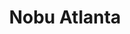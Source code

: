 ---
layout: place
title: "Nobu Atlanta"
permalink: /georgia/atlanta/nobu-atlanta.html
stateAbbr: GA
stateName: Georgia
cityName: Atlanta
seo:
  name: "Nobu Atlanta"
  type: Restaurant
  links: https://www.noburestaurants.com/atlanta/reservations/
description: "Nobu Atlanta serves delicious sushi in Atlanta, Georgia. Try fresh Japanese dishes for a great dining experience. Available for takeout, delivery, lunch, and dinner."
place_id: ChIJB6y-jFAP9YgRKx_83w2FA4U
photos:
  - name: >-
      places/ChIJB6y-jFAP9YgRKx_83w2FA4U/photos/AeeoHcKssmB8oxi1sjK0WLTjxF2Jy_hrSWUnP5AuXk6SC0fVaWrLYqwVYhB528wnvc8zZ3lmGiv5e4ZBidYvvNNFlUA_LB8vONsMv1TbR2fmi0UWSsIx_0tR4ItYTj2j37nI3DdpaahjGzdH9ydlpgvxUfHC4rBCYSShk80zQU6DXAAoHaRdv4xT9ua5LyJqiDs7eeSFZmD0rEVzapq_N8G75q1r_rz2zBvhkRRKZgB7n1KXTEvGLqe1er-LfbS_ioSA4EP1vTy2t-D5UivNB5EBcmvKODnYVm45uj25po9HRGFB5Q
    widthPx: 2048
    heightPx: 1152
    authorAttributions:
      - displayName: Nobu Atlanta
        uri: https://maps.google.com/maps/contrib/117128147068850390405
        photoUri: >-
          https://lh3.googleusercontent.com/a-/ALV-UjVOsTU_COTVwDc3CVCxJgmA_vFmWYUdRsJ8wVxBOJbSFcDQi14=s100-p-k-no-mo
    flagContentUri: >-
      https://www.google.com/local/imagery/report/?cb_client=maps_api_places.places_api&image_key=!1e10!2sAF1QipOvxR4eFlB2waLqrl3NMUeKAWc1rXiUSYqyGut5&hl=en-US
    googleMapsUri: >-
      https://www.google.com/maps/place//data=!3m4!1e2!3m2!1sAF1QipOvxR4eFlB2waLqrl3NMUeKAWc1rXiUSYqyGut5!2e10!4m2!3m1!1s0x88f50f508cbeac07:0x8503850ddffc1f2b
  - name: >-
      places/ChIJB6y-jFAP9YgRKx_83w2FA4U/photos/AeeoHcLkGbHkaByN0B60rlxP_XWBdyoa7BDrJaH1fg8SM-R_TknhR9g2puprLZ4VsxsJdllgiOczzQdg9s96cyTgr0Hpl5i-E2wM3h-jh1nJlH2tTZN2A4fMRe66dQCrYSX7R7z6TU5PNueHVHNeB5sroqR5YvegBGV2PW_QNmahON1hpt0KMqy2FNAlJ0Vbv1XnjFVFLQE7sah2iLmrXr4FCaOM9jIxc7fo7hB_GsBnefx8zesZz8loM13CZj-cdNhC5IPWTDIjdA0qzYGMf2_EW6rhURh8pHZ4-uJPXd50JOWCJQ
    widthPx: 3024
    heightPx: 4032
    authorAttributions:
      - displayName: Nobu Atlanta
        uri: https://maps.google.com/maps/contrib/117128147068850390405
        photoUri: >-
          https://lh3.googleusercontent.com/a-/ALV-UjVOsTU_COTVwDc3CVCxJgmA_vFmWYUdRsJ8wVxBOJbSFcDQi14=s100-p-k-no-mo
    flagContentUri: >-
      https://www.google.com/local/imagery/report/?cb_client=maps_api_places.places_api&image_key=!1e10!2sAF1QipMcUdcJvBl3WgSjh58pez-FeHGz8kFZMRfdNax7&hl=en-US
    googleMapsUri: >-
      https://www.google.com/maps/place//data=!3m4!1e2!3m2!1sAF1QipMcUdcJvBl3WgSjh58pez-FeHGz8kFZMRfdNax7!2e10!4m2!3m1!1s0x88f50f508cbeac07:0x8503850ddffc1f2b
  - name: >-
      places/ChIJB6y-jFAP9YgRKx_83w2FA4U/photos/AeeoHcLiTuHKTcXgoOI1Yfu1A59kCKwCZ4u0dWHoz5rrK3mAMa3FTGiXEvsyrW6u4LiLWbdKOETAlC7z1zXREU-1OwiOyUlKGJBY-6wno7TPh2si-RSv4wUpGbvuJDQ5anmr8XJBv3N-ntlzbPJ1DVPXdL5CeB12t1Tn1LiFJSZDR5wLGMNknXNaqMq5pUu9PNgXmoRbCMgeIKDnZWMwhsUbXfkkrgV06dDBZeOid_e2-I88koDpc9u_PbHdLlp6ezjngZLpPSEaTVLcYvaPCq2UlwO2srwmBx5Fbpn4GdMhXgDBjt9ftn6rCp4n9xl6a0PjMPjpF0HbKLCgSPmJ9e3ABX_H5FvGqgNbKSXwvPHs2mjEdPjT2XftR0EKkfGJilR7-V1Y4FtBLWzqEmle2wxt4i096v5frc2XzYRE2J6SfGhusA
    widthPx: 3591
    heightPx: 2536
    authorAttributions:
      - displayName: Jason
        uri: https://maps.google.com/maps/contrib/112326037747277359530
        photoUri: >-
          https://lh3.googleusercontent.com/a-/ALV-UjVPs4cdCl3A7b8RPqWMB5aNmhjESAUF57KbnEgkOs0rJIyxgQ2S6A=s100-p-k-no-mo
    flagContentUri: >-
      https://www.google.com/local/imagery/report/?cb_client=maps_api_places.places_api&image_key=!1e10!2sCIHM0ogKEICAgMDwh_nCLg&hl=en-US
    googleMapsUri: >-
      https://www.google.com/maps/place//data=!3m4!1e2!3m2!1sCIHM0ogKEICAgMDwh_nCLg!2e10!4m2!3m1!1s0x88f50f508cbeac07:0x8503850ddffc1f2b
  - name: >-
      places/ChIJB6y-jFAP9YgRKx_83w2FA4U/photos/AeeoHcIvM4C7h7O79q-sN1A2Vyz5zXX5wvMt30MYvi9tDFfaJm0qms6w8HLHi14Xj87HrWxelHUGn3TDIycHMVrpz23d9iZR_11D3_OyjbCu6MfL1uC-ZCUvOhOUQ_sPTFHBiiW6Hf6DIeMxvPkCRZtdyE6l8rynnyerubg9g-h4a8LpDq-Xgp-hPH8qjSjhsQ4bSr65wQnTyBVPUNF74mc541ee6K_ocQcoOBhjrZiqDTXiSuO0CZ1lFTgPrwAQ_DFqxQBlk1i47o2mS_ZcECS1x-E9sEewegX9iJOVd4eZmIFbkGg3uHV_1TJg3-c0ynucTypBYYo_4EV-7Pk2nm1pqjSwMQQJn09x3U6TdG5BUusAgwimESna8I-jG7rsLY8pb5GHIY5UgRnHYRukNgUWq6iJE_fqXHG1r_HVtJb0lQRaRw
    widthPx: 4000
    heightPx: 3000
    authorAttributions:
      - displayName: Leonard L.
        uri: https://maps.google.com/maps/contrib/103326633582133612055
        photoUri: >-
          https://lh3.googleusercontent.com/a-/ALV-UjWThomOPw5IMPIL3CHzyNGciNTKrqFBfNDYNCxsPanKXmFfa_XI=s100-p-k-no-mo
    flagContentUri: >-
      https://www.google.com/local/imagery/report/?cb_client=maps_api_places.places_api&image_key=!1e10!2sCIHM0ogKEICAgIDXpL7OOg&hl=en-US
    googleMapsUri: >-
      https://www.google.com/maps/place//data=!3m4!1e2!3m2!1sCIHM0ogKEICAgIDXpL7OOg!2e10!4m2!3m1!1s0x88f50f508cbeac07:0x8503850ddffc1f2b
  - name: >-
      places/ChIJB6y-jFAP9YgRKx_83w2FA4U/photos/AeeoHcIzT-949RK1Net-9cLvun2DnmKTBXeNa4aP2NevnL_dWkWCFJY-XWM05YTMkafUo928KFtGFbpYKsgwfer2Iyv9TnM5rTj6k8ooERccoa2jvNbVN62AaaXdhKcbV6z7-4a1pMtRuy24B52D3bUszMv6x7JXV8a6Dv-R6l0kfOZW-1UGfmOjtskj-1dtB3z7sxauKOhSrHywYYCPLZu7r5K6HUsZjctmuOVTMCfNTbsE_69Fpsc6Za_Ugo-iIoQR9KTIpEcNK_VlRTCp_wjOHAkMOPQGrFmqTB9BHqleEGarX7KNnwJZ6l9kfb9frT-AJmBsSbIWp0bUph0k22BsFj9VuaepBplzAqjxhecru7V-UsIxM7_VJ-XA-nJe0sb9RqpUPCHBq-UlhKPkQdXpUpnt7cK-HrxsFc00zjjxEJiuQXM
    widthPx: 3024
    heightPx: 4032
    authorAttributions:
      - displayName: Monique Boea
        uri: https://maps.google.com/maps/contrib/101681422307984587863
        photoUri: >-
          https://lh3.googleusercontent.com/a-/ALV-UjUm4aj2zJfW3r9S2WcRFcHr8t7wqJWizu9WTx7Jb_UJqOYIm0d1=s100-p-k-no-mo
    flagContentUri: >-
      https://www.google.com/local/imagery/report/?cb_client=maps_api_places.places_api&image_key=!1e10!2sCIHM0ogKEICAgMDAlerHjgE&hl=en-US
    googleMapsUri: >-
      https://www.google.com/maps/place//data=!3m4!1e2!3m2!1sCIHM0ogKEICAgMDAlerHjgE!2e10!4m2!3m1!1s0x88f50f508cbeac07:0x8503850ddffc1f2b
  - name: >-
      places/ChIJB6y-jFAP9YgRKx_83w2FA4U/photos/AeeoHcI2ykROR-xG3JUd7Wl6qMtosFyPzG15p7zEF5VBH-uY5E9YgkgW4QjE1Pesuat5TSB0H7whh6eqVyFUsbZLC5_0HMeMILcx0fwblDBvF3ACnI9uzc20k9Fa5JVkITk-Q5V9aBQ1LWNB8u396GT5MKufyhSXq85c1qTAj7ei6RfHQK0k3edFhLmQWvuNyjhnGc6wyJuEFjCsHNrQxo9CbM9P8Mcd-bquA_ZMpuFY0hU59CdkkwGKedkRKrIbWHjudrTQYQMHWtKpCyoXN-4LluEFRyqHD1sh4pGbitnLShwPrqBOtu9VFQdBTtBri8QdyVcpEX8Iy7drRdZ-894lIWgbzc5o9fkcjru553YvZiOOdiYrBbi1DL6uSvxaI5NSBIBKVpabdJe5Rx3PoK_I_cAz20hXPbgTLYGauVhJfU3sSCYO
    widthPx: 4032
    heightPx: 2268
    authorAttributions:
      - displayName: Donnyelle Smith
        uri: https://maps.google.com/maps/contrib/115990625721246269842
        photoUri: >-
          https://lh3.googleusercontent.com/a-/ALV-UjX3c17aSQSZCJBA-S7Pm2m9ABjHYqrG9QeDVRWlc6hG7Xvd3OX4hA=s100-p-k-no-mo
    flagContentUri: >-
      https://www.google.com/local/imagery/report/?cb_client=maps_api_places.places_api&image_key=!1e10!2sCIHM0ogKEICAgIDd3oCA4AE&hl=en-US
    googleMapsUri: >-
      https://www.google.com/maps/place//data=!3m4!1e2!3m2!1sCIHM0ogKEICAgIDd3oCA4AE!2e10!4m2!3m1!1s0x88f50f508cbeac07:0x8503850ddffc1f2b
  - name: >-
      places/ChIJB6y-jFAP9YgRKx_83w2FA4U/photos/AeeoHcKj4dpI7ylpgP5D8C0HYR9R_2m5dZzaaFJjQkfzl-js1HzQqildPRs3Hn-PbxGlVNCmD0NRRPo8CWgn8ir2nDOoZJJA1dTIbmu2F4548gad4oYn8xUI-OtH2olCmm09MQknS5zdUa5qMpCr5QNZvLRcfsp4RdXbRFZbaKJb5V4m-1qCxx3quM69abB9icXaDYuQHGQm3xtV7Y_J_bT33Q5U88UG1xMVLn9gMYc12cC2-xnP-L65DgMsM6fXooUU8aZKulelBjn6I_a9AVUo9eUpjlPLmL0jadJXjcSMD3azI6rXjCMo5jaozeyLYrfYx3GeMXtg8DiolseteAOsYzNkEazVtCtrjlabZ58EMgXmLXtdyB3ahipJjEEV8AapO5RiyX6FYKjZsGlWZ6zsZpiARiwc6rOkDMAGThYD-6ulHU7B
    widthPx: 4000
    heightPx: 3000
    authorAttributions:
      - displayName: Anand Nagaraj
        uri: https://maps.google.com/maps/contrib/112322872854242760574
        photoUri: >-
          https://lh3.googleusercontent.com/a-/ALV-UjUSrqciZYXSiLXONMcjsfUPgq4DyJzYvioeB-yHt4HbSIV3vvF9UQ=s100-p-k-no-mo
    flagContentUri: >-
      https://www.google.com/local/imagery/report/?cb_client=maps_api_places.places_api&image_key=!1e10!2sCIHM0ogKEICAgICrjc30rgE&hl=en-US
    googleMapsUri: >-
      https://www.google.com/maps/place//data=!3m4!1e2!3m2!1sCIHM0ogKEICAgICrjc30rgE!2e10!4m2!3m1!1s0x88f50f508cbeac07:0x8503850ddffc1f2b
  - name: >-
      places/ChIJB6y-jFAP9YgRKx_83w2FA4U/photos/AeeoHcKwTvkajKNNw1zSfupH1qFhTRaR7i997K0BDm-e2S8WKbPeXo9PmwKkkVTLGT6Ml8SMrUQmcNKOah2kJdkkqdfbOQ3Qw187KGFnENH0I1DWr7rWl4iMBysyu8H6_hos4fZv5jktLfKUOnqp9Rsc5NdxLIx2f8gfuD7trGfYCQa1NtAh_nkd9x5-FCeUA1Uli9bR8sD-o-lC3EHG1_HvMAijye9IdBiFCm0pyFLUMZ0H6jv9UDjioW279Pnv24PKS6UKP9d-fhv85bHwrtR1y3BMjVofSLA94pK7GcrVO9dkLojCeVxfs3M3UaEaI39G3QiciQnBNajdwvtkOgZASkcPnd4uTQeVoPdpvPYkIMfF2-A3LN0b1jjD93pd14btu44WUvZuBoWTbMu-9XM45Ljf6XqrghGRyKypOPD0YUSK4A
    widthPx: 4000
    heightPx: 3000
    authorAttributions:
      - displayName: JC C
        uri: https://maps.google.com/maps/contrib/103591576631098171781
        photoUri: >-
          https://lh3.googleusercontent.com/a-/ALV-UjWutKsEyeP_S84mvVxnQHL4lU20QCvt8nCJndmi5Ycw3wWNWG8I=s100-p-k-no-mo
    flagContentUri: >-
      https://www.google.com/local/imagery/report/?cb_client=maps_api_places.places_api&image_key=!1e10!2sCIHM0ogKEICAgIDbidGcSA&hl=en-US
    googleMapsUri: >-
      https://www.google.com/maps/place//data=!3m4!1e2!3m2!1sCIHM0ogKEICAgIDbidGcSA!2e10!4m2!3m1!1s0x88f50f508cbeac07:0x8503850ddffc1f2b
  - name: >-
      places/ChIJB6y-jFAP9YgRKx_83w2FA4U/photos/AeeoHcKEeUWyo1y_BvJnCD09KwRDwIZTIh92y3Twz9prcxbtp0pJp1XSigV9XCngZDWR5tGtEyxVmrM8zSkByvzJH2_DEAiJs8Wqk9tdpK0jBGkdGR4b46Oar0yspP_SxZv7FYDLV2Jo23J5vI1p2Tj1QUld1MP-cxnbU6HP4moEAeEEUzo93VHvau4qVnoJcxfOFjcQCV2gxH1naVzjoNAg7mHAT8q-eJC9vm_GqGeZZns9Pw59jENnXy1wUgnpd4R-UQharhKmyZJdvZ2aNq1h98sCsKo7jOQAPrlwyprGn71qQY_hNOu6y6yXI321-aen1tRsfB6obM363vxhNH6l-chVSmdTnSM-b34Qn9KCUe88et0mfbPiUVXr4b9K_iYUo1sovUwcK8kdWNL5nhJeIV-89e5H4yIa4jEZrxZuqdHzuQ
    widthPx: 3600
    heightPx: 4800
    authorAttributions:
      - displayName: Samantha Petts
        uri: https://maps.google.com/maps/contrib/113342138976883208271
        photoUri: >-
          https://lh3.googleusercontent.com/a-/ALV-UjVukOkGCIuw-CFsazmDA-EtzwBBhL2ZXD7manC-7RgCeKLbOF4=s100-p-k-no-mo
    flagContentUri: >-
      https://www.google.com/local/imagery/report/?cb_client=maps_api_places.places_api&image_key=!1e10!2sCIHM0ogKEICAgMDA9_iTHw&hl=en-US
    googleMapsUri: >-
      https://www.google.com/maps/place//data=!3m4!1e2!3m2!1sCIHM0ogKEICAgMDA9_iTHw!2e10!4m2!3m1!1s0x88f50f508cbeac07:0x8503850ddffc1f2b
  - name: >-
      places/ChIJB6y-jFAP9YgRKx_83w2FA4U/photos/AeeoHcIjc3J-wtD_3VHxssJXTOy72ZDWfRZ2cpIBXaOEWhMpvgEj3l5HCreHIeH4Rq9jb6tmfbJitLPWn8mbPC_rUy7NFlZVT_qZ4DVLSEW33XKBRL5tKRQXXbKNuZ5xIKWs6Dj3FK-6UPdp5g1XckxWb2qQt-VXb6C5fEdlr922o6-cDqKLdePh04Bl3WmJkVgywItMP-giLPdu-a3mNwqNeM6uZXsTVsMgNbTjFkY2W29Fve9d7qMn0lGWDtLMQCfLKMviND5vwpnO_jlf4TytWGaGwlemVgHWOUDV-ThkBhSAM3QY7F6x6xO_73nRJXJEuFVZPd2wEsfANWyyUxcwzh1HvntVsvFkyxRBRTXhEK6Lu72iSpGBH6EW1o_p1cTM0cr1i9ckcELwCggTMdMCEzMzCrmJorQVC-x6bjvot8ChwA
    widthPx: 4000
    heightPx: 3000
    authorAttributions:
      - displayName: Anand Nagaraj
        uri: https://maps.google.com/maps/contrib/112322872854242760574
        photoUri: >-
          https://lh3.googleusercontent.com/a-/ALV-UjUSrqciZYXSiLXONMcjsfUPgq4DyJzYvioeB-yHt4HbSIV3vvF9UQ=s100-p-k-no-mo
    flagContentUri: >-
      https://www.google.com/local/imagery/report/?cb_client=maps_api_places.places_api&image_key=!1e10!2sCIHM0ogKEICAgICrjc2wJg&hl=en-US
    googleMapsUri: >-
      https://www.google.com/maps/place//data=!3m4!1e2!3m2!1sCIHM0ogKEICAgICrjc2wJg!2e10!4m2!3m1!1s0x88f50f508cbeac07:0x8503850ddffc1f2b
address: 3520 Peachtree Rd NE, Atlanta, GA 30326, USA
street: 3520 Peachtree Rd NE
city: Atlanta
state: GA
zip: '30326'
country: USA
neighborhood: Buckhead
latitude: '33.854200'
longitude: '-84.363313'
accessibility_options:
  wheelchairAccessibleParking: true
  wheelchairAccessibleEntrance: true
  wheelchairAccessibleRestroom: true
  wheelchairAccessibleSeating: true
business_status: OPERATIONAL
name: Nobu Atlanta
google_maps_links:
  directionsUri: >-
    https://www.google.com/maps/dir//''/data=!4m7!4m6!1m1!4e2!1m2!1m1!1s0x88f50f508cbeac07:0x8503850ddffc1f2b!3e0
  placeUri: https://maps.google.com/?cid=9584650726613458731
  writeAReviewUri: >-
    https://www.google.com/maps/place//data=!4m3!3m2!1s0x88f50f508cbeac07:0x8503850ddffc1f2b!12e1
  reviewsUri: >-
    https://www.google.com/maps/place//data=!4m4!3m3!1s0x88f50f508cbeac07:0x8503850ddffc1f2b!9m1!1b1
  photosUri: >-
    https://www.google.com/maps/place//data=!4m3!3m2!1s0x88f50f508cbeac07:0x8503850ddffc1f2b!10e5
primary_type: Restaurant
opening_hours:
  regular: null
  current: null
secondary_opening_hours:
  regular:
    weekdayDescriptions: null
    type: null
  current:
    weekdayDescriptions: null
    type: null
phone: (470) 945-8800
price_level: PRICE_LEVEL_VERY_EXPENSIVE
price_range: $100 &ndash; & up
rating: '3.9'
rating_count: 0
website: https://www.noburestaurants.com/atlanta/reservations/
reviews:
  - name: >-
      places/ChIJB6y-jFAP9YgRKx_83w2FA4U/reviews/ChZDSUhNMG9nS0VJQ0FnTURBOV9pVEx3EAE
    relativePublishTimeDescription: 2 months ago
    rating: 5
    text:
      text: >-
        Came for a birthday. Food was unique and tasteful. We started off with
        great service from Christian. My partner thought it was odd Christian
        left in the middle of our dinner. Although our new server was a young
        lady that did not disappoint. The manager made us feel special with a
        birthday desert. Nice touch!
      languageCode: en
    originalText:
      text: >-
        Came for a birthday. Food was unique and tasteful. We started off with
        great service from Christian. My partner thought it was odd Christian
        left in the middle of our dinner. Although our new server was a young
        lady that did not disappoint. The manager made us feel special with a
        birthday desert. Nice touch!
      languageCode: en
    authorAttribution:
      displayName: Samantha Petts
      uri: https://www.google.com/maps/contrib/113342138976883208271/reviews
      photoUri: >-
        https://lh3.googleusercontent.com/a-/ALV-UjVukOkGCIuw-CFsazmDA-EtzwBBhL2ZXD7manC-7RgCeKLbOF4=s128-c0x00000000-cc-rp-mo-ba2
    publishTime: '2025-02-12T15:13:59.162044Z'
    flagContentUri: >-
      https://www.google.com/local/review/rap/report?postId=ChZDSUhNMG9nS0VJQ0FnTURBOV9pVEx3EAE&d=17924085&t=1
    googleMapsUri: >-
      https://www.google.com/maps/reviews/data=!4m6!14m5!1m4!2m3!1sChZDSUhNMG9nS0VJQ0FnTURBOV9pVEx3EAE!2m1!1s0x88f50f508cbeac07:0x8503850ddffc1f2b
  - name: >-
      places/ChIJB6y-jFAP9YgRKx_83w2FA4U/reviews/ChdDSUhNMG9nS0VJQ0FnTUR3aF9uQzlnRRAB
    relativePublishTimeDescription: 2 weeks ago
    rating: 4
    text:
      text: >-
        Unlike the Nobu in LA, this Nobu does not offer a shared omakase
        experience. You have to order the omakase per person. Got the tuna tacos
        to start and then our omakase dinner. The dishes were hit or miss. Liked
        the lobster fry and some of the appetizers. Did not like how the scallop
        or steak was flavored. Service was alright, kind of a miss for me. I
        personally don’t think omakase is worth it at this location over
        ordering your own specific entrees.
      languageCode: en
    originalText:
      text: >-
        Unlike the Nobu in LA, this Nobu does not offer a shared omakase
        experience. You have to order the omakase per person. Got the tuna tacos
        to start and then our omakase dinner. The dishes were hit or miss. Liked
        the lobster fry and some of the appetizers. Did not like how the scallop
        or steak was flavored. Service was alright, kind of a miss for me. I
        personally don’t think omakase is worth it at this location over
        ordering your own specific entrees.
      languageCode: en
    authorAttribution:
      displayName: Jason
      uri: https://www.google.com/maps/contrib/112326037747277359530/reviews
      photoUri: >-
        https://lh3.googleusercontent.com/a-/ALV-UjVPs4cdCl3A7b8RPqWMB5aNmhjESAUF57KbnEgkOs0rJIyxgQ2S6A=s128-c0x00000000-cc-rp-mo-ba3
    publishTime: '2025-03-28T16:05:27.736076Z'
    flagContentUri: >-
      https://www.google.com/local/review/rap/report?postId=ChdDSUhNMG9nS0VJQ0FnTUR3aF9uQzlnRRAB&d=17924085&t=1
    googleMapsUri: >-
      https://www.google.com/maps/reviews/data=!4m6!14m5!1m4!2m3!1sChdDSUhNMG9nS0VJQ0FnTUR3aF9uQzlnRRAB!2m1!1s0x88f50f508cbeac07:0x8503850ddffc1f2b
  - name: >-
      places/ChIJB6y-jFAP9YgRKx_83w2FA4U/reviews/ChdDSUhNMG9nS0VJQ0FnTUNneTRETl93RRAB
    relativePublishTimeDescription: a month ago
    rating: 4
    text:
      text: >-
        We had reservations. They sat us at a dark corner table away from the
        main area. We asked to be moved to a better lit table since the
        restaurant was not busy. They did so. We ordered some appetizers, the
        hot stone wagyu and some sushi. It was all delicious! The wagyu was
        scrumptious. Service and ambience could be better but food is on point.
      languageCode: en
    originalText:
      text: >-
        We had reservations. They sat us at a dark corner table away from the
        main area. We asked to be moved to a better lit table since the
        restaurant was not busy. They did so. We ordered some appetizers, the
        hot stone wagyu and some sushi. It was all delicious! The wagyu was
        scrumptious. Service and ambience could be better but food is on point.
      languageCode: en
    authorAttribution:
      displayName: Priscila Penzenik
      uri: https://www.google.com/maps/contrib/105723198147554343678/reviews
      photoUri: >-
        https://lh3.googleusercontent.com/a-/ALV-UjXCVHD-THQ_xYG1IzmDndz3fyMda9vI5kGvZN_VElmhOd1-SEVN9A=s128-c0x00000000-cc-rp-mo-ba2
    publishTime: '2025-02-20T20:12:54.255120Z'
    flagContentUri: >-
      https://www.google.com/local/review/rap/report?postId=ChdDSUhNMG9nS0VJQ0FnTUNneTRETl93RRAB&d=17924085&t=1
    googleMapsUri: >-
      https://www.google.com/maps/reviews/data=!4m6!14m5!1m4!2m3!1sChdDSUhNMG9nS0VJQ0FnTUNneTRETl93RRAB!2m1!1s0x88f50f508cbeac07:0x8503850ddffc1f2b
  - name: >-
      places/ChIJB6y-jFAP9YgRKx_83w2FA4U/reviews/ChZDSUhNMG9nS0VJQ0FnTURBbGVySGRnEAE
    relativePublishTimeDescription: 2 months ago
    rating: 5
    text:
      text: >-
        If I could give this place 10 stars I would JUST for the food. One of
        THE best meals I have had in my life. The sushi was SO fresh and you can
        tell that everything was prepared with the finest ingredients. You will
        never want sushi from anywhere else again. Now for service - they get 2
        stars. We went on super bowl weekend so they were NOT busy and it took
        10 minutes for someone to even greet us at our table and then there were
        large gaps of time before she came to check on us. In spite of the
        service, @nobuatlanta is still 20/10 would recommend 👍🏾👍🏾
        #twothumbsup #nobuatlanta #sushi #restaurantreview
      languageCode: en
    originalText:
      text: >-
        If I could give this place 10 stars I would JUST for the food. One of
        THE best meals I have had in my life. The sushi was SO fresh and you can
        tell that everything was prepared with the finest ingredients. You will
        never want sushi from anywhere else again. Now for service - they get 2
        stars. We went on super bowl weekend so they were NOT busy and it took
        10 minutes for someone to even greet us at our table and then there were
        large gaps of time before she came to check on us. In spite of the
        service, @nobuatlanta is still 20/10 would recommend 👍🏾👍🏾
        #twothumbsup #nobuatlanta #sushi #restaurantreview
      languageCode: en
    authorAttribution:
      displayName: Monique Boea
      uri: https://www.google.com/maps/contrib/101681422307984587863/reviews
      photoUri: >-
        https://lh3.googleusercontent.com/a-/ALV-UjUm4aj2zJfW3r9S2WcRFcHr8t7wqJWizu9WTx7Jb_UJqOYIm0d1=s128-c0x00000000-cc-rp-mo-ba5
    publishTime: '2025-02-10T17:32:32.150967Z'
    flagContentUri: >-
      https://www.google.com/local/review/rap/report?postId=ChZDSUhNMG9nS0VJQ0FnTURBbGVySGRnEAE&d=17924085&t=1
    googleMapsUri: >-
      https://www.google.com/maps/reviews/data=!4m6!14m5!1m4!2m3!1sChZDSUhNMG9nS0VJQ0FnTURBbGVySGRnEAE!2m1!1s0x88f50f508cbeac07:0x8503850ddffc1f2b
  - name: >-
      places/ChIJB6y-jFAP9YgRKx_83w2FA4U/reviews/ChdDSUhNMG9nS0VJQ0FnTUN3NUlqbXpRRRAB
    relativePublishTimeDescription: 4 weeks ago
    rating: 5
    text:
      text: >-
        Nobu Atlanta lives up to every bit of the hype and then some. From the
        moment you step inside, the ambiance is sleek and sophisticated, setting
        the stage for an unforgettable dining experience.


        The Yellowtail Jalapeño is sheer perfection—delicate, buttery, and
        melting effortlessly on the palate with just the right kick of heat. The
        salmon sashimi is equally exquisite, fresh and silky with a depth of
        flavor that only the finest cuts can provide. But the real surprise? The
        mushroom salad—earthy, tender, and full of umami, proving that even
        something as simple as mushrooms can be elevated to a work of art at
        Nobu.


        And let’s talk about the Lychee Martini—a must-order. Smooth, subtly
        sweet, and dangerously easy to sip, it’s the perfect complement to the
        meal.


        From the service to the plating to the last bite, everything at Nobu
        Atlanta screams excellence. Believe the hype—this place is worth every
        penny.
      languageCode: en
    originalText:
      text: >-
        Nobu Atlanta lives up to every bit of the hype and then some. From the
        moment you step inside, the ambiance is sleek and sophisticated, setting
        the stage for an unforgettable dining experience.


        The Yellowtail Jalapeño is sheer perfection—delicate, buttery, and
        melting effortlessly on the palate with just the right kick of heat. The
        salmon sashimi is equally exquisite, fresh and silky with a depth of
        flavor that only the finest cuts can provide. But the real surprise? The
        mushroom salad—earthy, tender, and full of umami, proving that even
        something as simple as mushrooms can be elevated to a work of art at
        Nobu.


        And let’s talk about the Lychee Martini—a must-order. Smooth, subtly
        sweet, and dangerously easy to sip, it’s the perfect complement to the
        meal.


        From the service to the plating to the last bite, everything at Nobu
        Atlanta screams excellence. Believe the hype—this place is worth every
        penny.
      languageCode: en
    authorAttribution:
      displayName: Scott Lee
      uri: https://www.google.com/maps/contrib/103204130007302725588/reviews
      photoUri: >-
        https://lh3.googleusercontent.com/a-/ALV-UjWDUnotCP5y0eWOsN8NT8cZK4GO9BPeDV1sKs-QRqDA5QiffFAj=s128-c0x00000000-cc-rp-mo-ba4
    publishTime: '2025-03-16T18:31:15.875606Z'
    flagContentUri: >-
      https://www.google.com/local/review/rap/report?postId=ChdDSUhNMG9nS0VJQ0FnTUN3NUlqbXpRRRAB&d=17924085&t=1
    googleMapsUri: >-
      https://www.google.com/maps/reviews/data=!4m6!14m5!1m4!2m3!1sChdDSUhNMG9nS0VJQ0FnTUN3NUlqbXpRRRAB!2m1!1s0x88f50f508cbeac07:0x8503850ddffc1f2b
parking_options:
  freeParkingLot: true
  paidParkingLot: true
  paidStreetParking: true
  valetParking: true
payment_options:
  acceptsCreditCards: true
  acceptsDebitCards: true
  acceptsCashOnly: false
  acceptsNfc: true
allow_dogs: null
curbside_pickup: null
delivery: true
dine_in: true
good_for_children: false
good_for_groups: true
good_for_sports: false
live_music: false
menu_for_children: false
outdoor_seating: true
reservable: true
restroom: true
serves_beer: true
serves_breakfast: true
serves_brunch: true
serves_cocktails: true
serves_coffee: true
serves_dinner: true
serves_dessert: true
serves_lunch: true
serves_vegetarian_food: true
serves_wine: true
takeout: true
update_category: essentials
summary: null

---